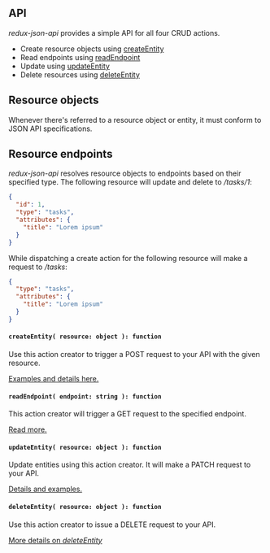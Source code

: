 API
---

_redux-json-api_ provides a simple API for all four CRUD actions.

- Create resource objects using [createEntity](#createentity-resource-object--function)
- Read endpoints using [readEndpoint](#readendpoint-endpoint-string--function)
- Update using [updateEntity](#updateentity-resource-object--function)
- Delete resources using [deleteEntity](#deleteentity-resource-object--function)

## Resource objects

Whenever there's referred to a resource object or entity, it must conform to JSON API specifications.

## Resource endpoints

_redux-json-api_ resolves resource objects to endpoints based on their specified type. The following resource will update and delete to _/tasks/1_:

```json
{
  "id": 1,
  "type": "tasks",
  "attributes": {
    "title": "Lorem ipsum"
  }
}
```

While dispatching a create action for the following resource will make a request to _/tasks_:

```json
{
  "type": "tasks",
  "attributes": {
    "title": "Lorem ipsum"
  }
}
```

#### `createEntity( resource: object ): function`

Use this action creator to trigger a POST request to your API with the given resource.

[Examples and details here.](docs/apis/createEntity.md)

#### `readEndpoint( endpoint: string ): function`

This action creator will trigger a GET request to the specified endpoint.

[Read more.](docs/apis/readEndpoint.md)

#### `updateEntity( resource: object ): function`

Update entities using this action creator. It will make a PATCH request to your API.

[Details and examples.](docs/apis/updateEntity.md)

#### `deleteEntity( resource: object ): function`

Use this action creator to issue a DELETE request to your API.

[More details on _deleteEntity_](docs/apis/deleteEntity.md)

